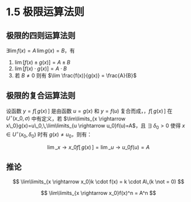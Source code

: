 # 1.5 极限运算法则

## 极限的四则运算法则

$\exists\lim\limits f(x)=A \, \lim\limits g(x)=B$，有

1. $\lim [f(x) \pm g(x)] = A \pm B$
2. $\lim [f(x) \cdot g(x)] = A \cdot B$
3. 若 $B \not = 0$ 则有 $\lim \frac{f(x)}{g(x)} = \frac{A}{B}$

## 极限的复合运算法则

设函数 $y=f[\,g(x)\,]$ 是由函数 $u=g(x)$ 和 $y=f(u)$ 复合而成，，$f[\,g(x)\,]$ 在 $U^{\circ}(x\_0, \sigma)$ 中有定义，若 $\lim\limits_{x \rightarrow x\_0}g(x)=u\_0,\,\lim\limits_{u \rightarrow u_0}f(u)=A$，且 $\exists\,\delta_0 > 0$ 使得 $x \in U^{\circ}(x_0,\delta_0)$ 时有 $g(x) \not = u_0$，则有：

$$
\lim\limits\_{x \rightarrow x\_0}f[\,g(x)\,] = \lim\limits\_{u \rightarrow u\_0} f(u) = A
$$

## 推论

$$
\lim\limits_{x \rightarrow x_0}k \cdot f(x) = k \cdot A\,(k \not = 0)
$$


$$
\lim\limits_{x \rightarrow x_0}f(x)^n = A^n
$$